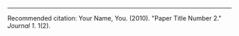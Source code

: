 ---


Recommended citation: Your Name, You. (2010). "Paper Title Number 2." <i>Journal 1</i>. 1(2).
